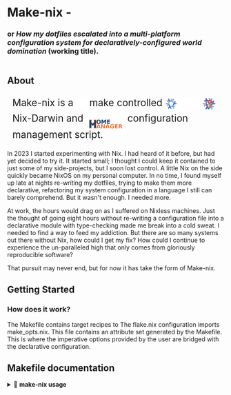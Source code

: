 <div style="display: flex; justify-content: space-between; align-items: center; flex-wrap: wrap;">
  <h1 style="margin: 0;">Make-nix - <br> </h1>
    <h3> or <i>How my dotfiles escalated into a multi-platform configuration system for declaratively-configured world domination</i> (working title).</h3>
</div>

## About
<div style="display: flex; align-items: center; padding: 8px 12px; border-radius: 8px; font-size: 1.6em;">
    <span>
       Make-nix is a 
        <img src="assets/gnu-invert.png" alt="GNU" width="25" style="vertical-align: middle; margin: 0 0px;">
      make controlled
        <img src="assets/nixos-invert_bottom.png" alt="NixOS" width="80" style="vertical-align: middle; margin: 0 0px;">
        <img src="assets/nix-darwin.png" alt="Nix Darwin" width="30" style="vertical-align: middle; margin: 0 0px;">
      Nix-Darwin and
        <img src="assets/home-manager_bottom.png" alt="Home Manager" width="90" style="vertical-align: middle; margin: 0 0px;">
      configuration management script.
    </span>
</div>

In 2023 I started experimenting with Nix. I had heard of it before, but had yet decided to try it.
It started small; I thought I could keep it contained to just some of my side-projects, but I soon lost control.
A little Nix on the side quickly became NixOS on my personal computer. In no time, I found myself up
late at nights re-writing my dotfiles, trying to make them more declarative, refactoring my system configuration
in a language I still can barely comprehend. But it wasn't enough. I needed more.

At work, the hours would drag on as I suffered on Nixless machines. Just the thought of going eight hours without
re-writing a configuration file into a declarative module with type-checking made me break into a cold sweat.
I needed to find a way to feed my addiction. But there are so many systems out there without Nix, how could
I get my fix? How could I continue to experience the un-paralleled high that only comes from gloriously reproducible software?

That pursuit may never end, but for now it has take the form of Make-nix.
## Getting Started

### How does it work?

The Makefile contains target recipes to
The flake.nix configuration imports make_opts.nix. This file contains an attribute
set generated by the Makefile. This is where the imperative options provided by the user
are bridged with the declarative configuration.

## Makefile documentation

<details>
<summary>📘 <strong>make-nix usage</strong></summary>

### **Usage**

```sh
make <help|install|home|system|all|test>
     [TGT_USER=<user>]
     [TGT_HOST=<host>]
     [TGT_TAGS=<tag1>,<tag2>,<tag3>,...]
     [TGT_SYSTEM=<system>]
     [TGT_SPEC=<spc1>,<spc2>,<spc3>,...]
     [OPTION FLAGS]
```

---

### **Make Targets**

| Target    | Description                                                    |
| --------- | -------------------------------------------------------------- |
| `help`    | View make-nix usage help.                                      |
| `install` | Install Nix and/or Nix-Darwin.                                 |
| `home`    | Build and activate a Home-manager configuration.               |
| `system`  | Build and activate a NixOS or Nix-Darwin system configuration. |
| `all`     | Execute both the system and home targets in that order.        |
| `test`    | Check all flake configurations.                                |

---

### **Configuration Parameters**

| Variable     | Description                                                                                                                                               |
| ------------ | --------------------------------------------------------------------------------------------------------------------------------------------------------- |
| `TGT_USER`   | User configuration (current user will be passed by default).                                                                                              |
| `TGT_HOST`   | System configuration host (current hostname will be passed by default).                                                                                   |
| `TGT_SYSTEM` | System platform to target for builds: `x86_64-linux`, `aarch64-linux`, `x86_64-darwin`, or `aarch64-darwin` (current platform will be passed by default). |
| `TGT_SPEC`   | Comma-separated list of system specialisation configurations (no spaces).                                                                                 |
| `TGT_TAGS`   | Customize home-manager user configuration based on tags, similar to specialisations for system configurations.                                            |

---

### **Target Option Flags**

These are **boolean**; assigning any _truthy_ value will enable them.

> **Truthy values:** `1`, `yes`, `Yes`, `YES`, `true`, `True`, `TRUE`, `on`, `On`, `ON`, `y`, `Y`

#### **Install Flags**

- `DETERMINATE=true` – Install Nix using the Determinate Systems installer.
- `NIX_DARWIN=true` – Install Nix-Darwin for macOS.
- `SINGLE_USER=true` – Install Nix for single-user mode (default installer only).
- `USE_CACHE=true` – Use the NIX_CACHE_URLS list from the make.env file as a proxy
  cache instead of cache.nixos.org. This variable accepts a comma-separated list
  of URLs (no spaces), in order of precidence.

#### **Configuration Flags**

- `DRY_RUN=true` – Evaluate the new configuration but don't activate it.
- `HOME_ALONE=true` – Configure options for a system running home-manager without NixOS or Nix-Darwin.
- `BOOT_SPEC=true` – Set the default boot menu option to the **first** listed specialisation.  
  _**Note:** Only supports systemd-boot configurations._

#### **Additional Flags**

- `KEEP_LOGS=true` – Don't erase logs after operations (for debugging).

---

### **Usage Examples**

```sh
# Install Nix using the default installer for single-user mode:
make install SINGLE_USER=Y

# Install Nix-Darwin using the Determinate Systems installer:
make install DETERMINATE=1 NIX_DARWIN=y

# Build and activate the home-manager config using a standalone configuration:
make home HOME_ALONE=true

# Build and activate the current system configuration:
make system

# Standalone home-manager config for user `sam` on host `xps-15`, with tags and platform:
make home user=sam host=xps-15 system=aarch64-linux HOME_ALONE=1 tags=debian,server

# Rebuild and switch system with specialisations and boot default:
make system host=workstation1 spec=wayland,x11_egpu BOOT_SPEC=1

# Rebuild and switch both system and home-manager configs:
make all

# Evaluate (but do not activate) all configurations:
make all DRY_RUN=1

# Run `nix flake check` for all configurations:
make test
```

</details>
